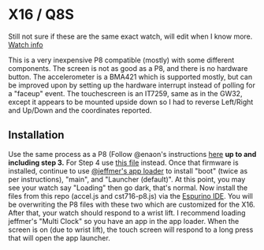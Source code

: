 # X16 / Q8S
Still not sure if these are the same exact watch, will edit when I know more. [Watch info](https://www.aliexpress.com/item/4000324805584.html?spm=a2g0o.productlist.0.0.44825f71j706In&algo_pvid=d3ade526-6ad3-48ba-995f-bb5618894f35&algo_exp_id=d3ade526-6ad3-48ba-995f-bb5618894f35-0&pdp_ext_f=%7B%22sku_id%22%3A%2212000016894416817%22%7D&pdp_npi=2%40dis%21CAD%21%2114.73%21%21%21%21%21%402101d8b516533300574983432ee863%2112000016894416817%21sea)

This is a very inexpensive P8 compatible (mostly) with some different components. The screen is not as good as a P8, and there is no hardware button. The accelerometer is a BMA421
which is supported mostly, but can be improved upon by setting up the hardware interrupt instead of polling for a "faceup" event. The touchescreen is an IT7259, same as in the
GW32, except it appears to be mounted upside down so I had to reverse Left/Right and Up/Down and the coordinates reported.

## Installation
Use the same process as a P8 (Follow @enaon's instructions [here](https://enaon.github.io/eucWatch/tools/hackme/) **up to and including step 3.** For Step 4 use [this file](https://github.com/jeffmer/WatchApps/blob/master/firmware/espruino_2v11.222_p8.zip) instead.
Once that firmware is installed, continue to use [@jeffmer's app loader](https://jeffmer.github.io/WatchApps/) to install "boot" (twice as per instructions), "main",
and "Launcher (default)".  At this point, you may see your watch say "Loading" then go dark, that's normal. Now install the files from this repo (accel.js and 
cst716-p8.js) via the [Espurino IDE](https://espruino.com/ide). You will be overwriting the P8 files with these two
which are customized for the X16. After that, your watch should respond to a wrist lift. I recommend loading jeffmer's "Multi Clock" so you have an app in the app loader. 
When the screen is on (due to wrist lift), the touch screen will respond to a long press that will open the app launcher.
